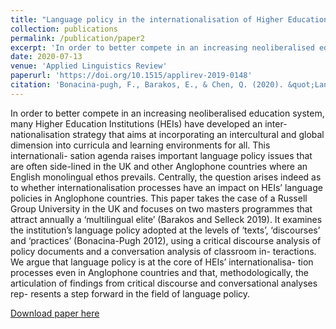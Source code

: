 ```yaml
---
title: "Language policy in the internationalisation of Higher Education in Anglophone countries: The interplay between language policy as ‘text’, ‘discourse’ and ‘practice’"
collection: publications
permalink: /publication/paper2
excerpt: 'In order to better compete in an increasing neoliberalised education system, many Higher Education Institutions (HEIs) have developed an inter- nationalisation strategy that aims at incorporating an intercultural and global dimension into curricula and learning environments for all. This internationali- sation agenda raises important language policy issues that are often side-lined in the UK and other Anglophone countries where an English monolingual ethos prevails. Centrally, the question arises indeed as to whether internationalisation processes have an impact on HEIs’ language policies in Anglophone countries. This paper takes the case of a Russell Group University in the UK and focuses on two masters programmes that attract annually a ‘multilingual elite’ (Barakos and Selleck 2019). It examines the institution’s language policy adopted at the levels of ‘texts’, ‘discourses’ and ‘practices’ (Bonacina-Pugh 2012), using a critical discourse analysis of policy documents and a conversation analysis of classroom in- teractions. We argue that language policy is at the core of HEIs’ internationalisa- tion processes even in Anglophone countries and that, methodologically, the articulation of findings from critical discourse and conversational analyses rep- resents a step forward in the field of language policy.'
date: 2020-07-13
venue: 'Applied Linguistics Review'
paperurl: 'https://doi.org/10.1515/applirev-2019-0148'
citation: 'Bonacina-pugh, F., Barakos, E., & Chen, Q. (2020). &quot;Language policy in the internationalisation of Higher Education in Anglophone countries : The interplay between language policy as ‘ text ’ , ‘ discourse ’ and ‘ practice ’.&quot; <i>Applied Linguistics Review</i>. ahead of print.'
---
```

In order to better compete in an increasing neoliberalised education system, many Higher Education Institutions (HEIs) have developed an inter- nationalisation strategy that aims at incorporating an intercultural and global dimension into curricula and learning environments for all. This internationali- sation agenda raises important language policy issues that are often side-lined in the UK and other Anglophone countries where an English monolingual ethos prevails. Centrally, the question arises indeed as to whether internationalisation processes have an impact on HEIs’ language policies in Anglophone countries. This paper takes the case of a Russell Group University in the UK and focuses on two masters programmes that attract annually a ‘multilingual elite’ (Barakos and Selleck 2019). It examines the institution’s language policy adopted at the levels of ‘texts’, ‘discourses’ and ‘practices’ (Bonacina-Pugh 2012), using a critical discourse analysis of policy documents and a conversation analysis of classroom in- teractions. We argue that language policy is at the core of HEIs’ internationalisa- tion processes even in Anglophone countries and that, methodologically, the articulation of findings from critical discourse and conversational analyses rep- resents a step forward in the field of language policy.

[Download paper here](http://adachenqi.github.io/files/paper2.pdf)


